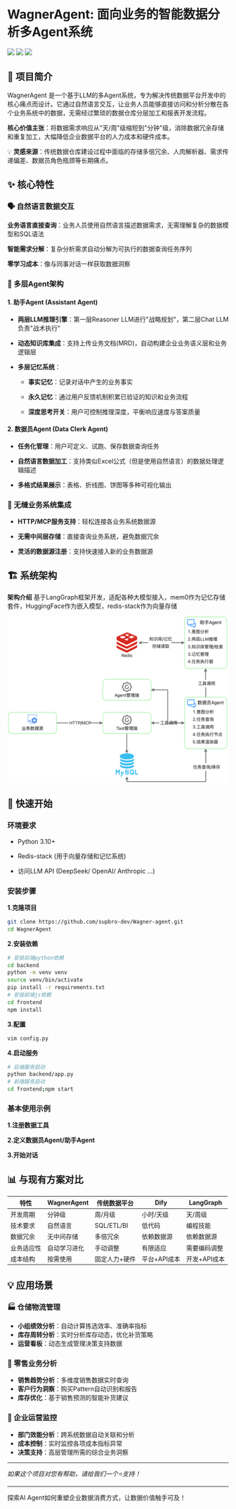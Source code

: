 # WagnerAgent: 面向业务的智能数据分析多Agent系统
![](https://img.shields.io/badge/AI-Agent-orange)
![](https://img.shields.io/badge/License-Apache2.0-blue)
![](https://img.shields.io/badge/Python-3.10+-green)

## 🎯 项目简介
WagnerAgent 是一个基于LLM的多Agent系统，专为解决传统数据平台开发中的核心痛点而设计。它通过自然语言交互，让业务人员能够直接访问和分析分散在各个业务系统中的数据，无需经过繁琐的数据仓库分层加工和报表开发流程。

**核心价值主张**：将数据需求响应从"天/周"级缩短到"分钟"级，消除数据冗余存储和重复加工，大幅降低企业数据平台的人力成本和硬件成本。

💡 **灵感来源**：传统数据仓库建设过程中面临的存储多倍冗余、人肉解析器、需求传递偏差、数据员角色瓶颈等长期痛点。

## ✨ 核心特性
### 🗣️ 自然语言数据交互
**业务语言直接查询**：业务人员使用自然语言描述数据需求，无需理解复杂的数据模型和SQL语法

**智能需求分解**：复杂分析需求自动分解为可执行的数据查询任务序列

**零学习成本**：像与同事对话一样获取数据洞察

### 🧠 多层Agent架构
#### 1. 助手Agent (Assistant Agent)
- **两层LLM推理引擎**：第一层Reasoner LLM进行"战略规划"，第二层Chat LLM负责"战术执行"

- **动态知识库集成**：支持上传业务文档(MRD)，自动构建企业业务语义层和业务逻辑层

- **多层记忆系统**：
  - **事实记忆**：记录对话中产生的业务事实

  - **永久记忆**：通过用户反馈机制积累已验证的知识和业务流程

  - **深度思考开关**：用户可控制推理深度，平衡响应速度与答案质量

#### 2. 数据员Agent (Data Clerk Agent)
- **任务化管理**：用户可定义、试跑、保存数据查询任务

- **自然语言数据加工**：支持类似Excel公式（但是使用自然语言）的数据处理逻辑描述

- **多格式结果展示**：表格、折线图、饼图等多种可视化输出

### 🔌 无缝业务系统集成
- **HTTP/MCP服务支持**：轻松连接各业务系统数据源

- **无需中间层存储**：直接查询业务系统，避免数据冗余

- **灵活的数据源注册**：支持快速接入新的业务数据源

## 🏗️ 系统架构

**架构介绍**
基于LangGraph框架开发，适配各种大模型接入，mem0作为记忆存储套件，HuggingFace作为嵌入模型，redis-stack作为向量存储

![](assets/SystemArchitecture.png)

## 🚀 快速开始
### 环境要求
- Python 3.10+

- Redis-stack (用于向量存储和记忆系统)

- 访问LLM API (DeepSeek/ OpenAI/ Anthropic ...)

### 安装步骤

**1.克隆项目**

```bash
git clone https://github.com/supbro-dev/Wagner-agent.git
cd WagnerAgent
```

**2.安装依赖**

```bash
# 安装后端python依赖
cd backend
python -m venv venv
source venv/bin/activate
pip install -r requirements.txt
# 安装前端js依赖
cd frontend
npm install
```

**3.配置**
```bash
vim config.py
```

**4.启动服务**
```bash
# 后端服务启动
python backend/app.py
# 前端服务启动
cd frontend;npm start
```

### 基本使用示例
**1.注册数据工具**

**2.定义数据员Agent/助手Agent**

**3.开始对话**

## 📊 与现有方案对比

| 特性	| WagnerAgent | 传统数据平台   | Dify | LangGraph |
|-------|-------|----------| -------|-------|
| 开发周期 |	分钟级 | 	周/月级    |	小时/天级 |	天/周级 |  
| 技术要求 |	自然语言	| SQL/ETL/BI |	低代码 |	编程技能 |
| 数据冗余 |	无中间存储 | 多倍冗余 |	依赖数据源 |	依赖数据源 |
| 业务适应性 |	自动学习进化 |	手动调整 |	有限适应 |	需要编码调整 |
| 成本结构 | 按需使用 |	固定人力+硬件 |	平台+API成本 |	开发+API成本 |


## 💡 应用场景
### 🏭 仓储物流管理
- **小组绩效分析**：自动计算拣选效率、准确率指标
- **库存周转分析**：实时分析库存动态，优化补货策略
- **运营看板**：动态生成管理决策支持数据

### 🛒 零售业务分析
- **销售趋势分析**：多维度销售数据实时查询
- **客户行为洞察**：购买Pattern自动识别和报告
- **库存优化**：基于销售预测的智能补货建议

### 🏢 企业运营监控
- **部门效能分析**：跨系统数据自动关联和分析
- **成本控制**：实时监控各项成本指标异常
- **决策支持**：高层管理所需的综合业务洞察

---------------------

*如果这个项目对您有帮助，请给我们一个⭐️支持！*

---------------------

探索AI Agent如何重塑企业数据消费方式，让数据价值触手可及！